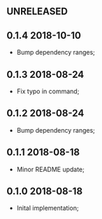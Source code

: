 UNRELEASED
----------

0.1.4 2018-10-10
----------------

* Bump dependency ranges;

0.1.3 2018-08-24
----------------

* Fix typo in command;

0.1.2 2018-08-24
----------------

* Bump dependency ranges;

0.1.1 2018-08-18
----------------

* Minor README update;


0.1.0 2018-08-18
----------------

* Inital implementation;
